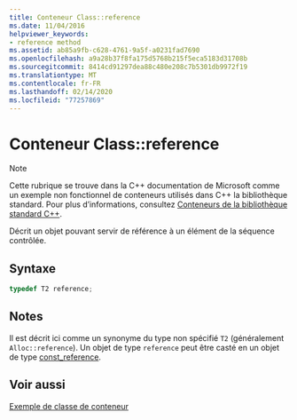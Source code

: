 ```yaml
---
title: Conteneur Class::reference
ms.date: 11/04/2016
helpviewer_keywords:
- reference method
ms.assetid: ab85a9fb-c628-4761-9a5f-a0231fad7690
ms.openlocfilehash: a9a28b37f8fa175d5768b215f5eca5183d31708b
ms.sourcegitcommit: 8414cd91297dea88c480e208c7b5301db9972f19
ms.translationtype: MT
ms.contentlocale: fr-FR
ms.lasthandoff: 02/14/2020
ms.locfileid: "77257869"
---
```

# <a name="container-classreference"></a>Conteneur Class::reference

> [!NOTE]
> Cette rubrique se trouve dans la C++ documentation de Microsoft comme un exemple non fonctionnel de conteneurs utilisés dans C++ la bibliothèque standard. Pour plus d’informations, consultez [Conteneurs de la bibliothèque standard C++](../standard-library/stl-containers.md).

Décrit un objet pouvant servir de référence à un élément de la séquence contrôlée.

## <a name="syntax"></a>Syntaxe

```cpp
typedef T2 reference;
```

## <a name="remarks"></a>Notes

Il est décrit ici comme un synonyme du type non spécifié `T2` (généralement `Alloc::reference`). Un objet de type `reference` peut être casté en un objet de type [const_reference](../standard-library/container-class-const-reference.md).

## <a name="see-also"></a>Voir aussi

[Exemple de classe de conteneur](../standard-library/sample-container-class.md)
